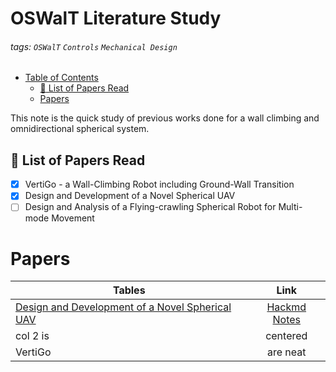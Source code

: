 # OSWalT Literature Study
###### tags: `OSWalT` `Controls` `Mechanical Design`

- [Table of Contents](#oswalt-literature-study)
  * [:memo: List of Papers Read](#-memo--list-of-papers-read)
  * [Papers](#papers)

This note is the quick study of previous works done for a wall climbing and omnidirectional spherical system.

## :memo: List of Papers Read

- [x] VertiGo - a Wall-Climbing Robot including Ground-Wall Transition
- [x] Design and Development of a Novel
Spherical UAV
- [ ] Design and Analysis of a Flying-crawling Spherical Robot for Multi-mode Movement

# Papers

| Tables                                                | Link           | 
| -------------                                         |:-------------:|
| [Design and Development of a Novel Spherical UAV](https://dspace.lib.cranfield.ac.uk/bitstream/handle/1826/11192/Design_and_development_of_a_novel_spherical_UAV-2016.pdf?sequence=3&isAllowed=y)| [Hackmd Notes]() |
| col 2 is                                              | centered      | 
| VertiGo                                               | are neat      |

